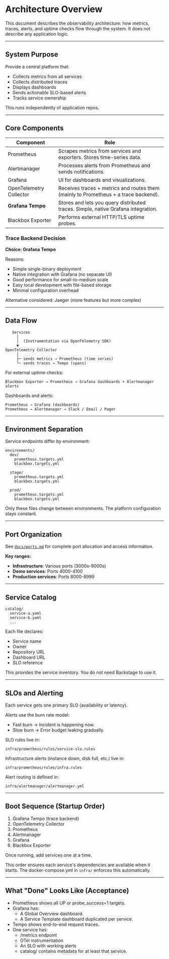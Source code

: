 # Architecture Overview

This document describes the observability architecture: how metrics, traces, alerts, and uptime checks flow through the system.
It does not describe any application logic.

---

## System Purpose

Provide a central platform that:

- Collects metrics from all services
- Collects distributed traces
- Displays dashboards
- Sends actionable SLO-based alerts
- Tracks service ownership

This runs independently of application repos.

---

## Core Components

| Component               | Role                                                                                |
| ----------------------- | ----------------------------------------------------------------------------------- |
| Prometheus              | Scrapes metrics from services and exporters. Stores time-series data.               |
| Alertmanager            | Processes alerts from Prometheus and sends notifications.                           |
| Grafana                 | UI for dashboards and visualizations.                                               |
| OpenTelemetry Collector | Receives traces + metrics and routes them (mainly to Prometheus + a trace backend). |
| **Grafana Tempo**       | Stores and lets you query distributed traces. Simple, native Grafana integration.   |
| Blackbox Exporter       | Performs external HTTP/TLS uptime probes.                                           |

### Trace Backend Decision

**Choice: Grafana Tempo**

Reasons:

- Simple single-binary deployment
- Native integration with Grafana (no separate UI)
- Good performance for small-to-medium scale
- Easy local development with file-based storage
- Minimal configuration overhead

Alternative considered: Jaeger (more features but more complex)

---

## Data Flow

```text
   Services
     │
     │  (Instrumentation via OpenTelemetry SDK)
     ▼
OpenTelemetry Collector
     │
     ├─ sends metrics → Prometheus (time series)
     └─ sends traces → Tempo (spans)
```

For external uptime checks:

```text
Blackbox Exporter → Prometheus → Grafana dashboards + Alertmanager alerts
```

Dashboards and alerts:

```text
Prometheus → Grafana (dashboards)
Prometheus → Alertmanager → Slack / Email / Pager
```

---

## Environment Separation

Service endpoints differ by environment:

```text
environments/
  dev/
    prometheus.targets.yml
    blackbox.targets.yml

  stage/
    prometheus.targets.yml
    blackbox.targets.yml

  prod/
    prometheus.targets.yml
    blackbox.targets.yml
```

Only these files change between environments.
The platform configuration stays constant.

---

## Port Organization

See [`docs/ports.md`](ports.md) for complete port allocation and access information.

**Key ranges:**
- **Infrastructure**: Various ports (3000s-9000s)
- **Demo services**: Ports 4000-4100
- **Production services**: Ports 8000-8999

---

## Service Catalog

```text
catalog/
  service-a.yaml
  service-b.yaml
  ...
```

Each file declares:

- Service name
- Owner
- Repository URL
- Dashboard URL
- SLO reference

This provides the service inventory.
You do not need Backstage to use it.

---

## SLOs and Alerting

Each service gets one primary SLO (availability or latency).

Alerts use the burn rate model:

- Fast burn → Incident is happening now.
- Slow burn → Error budget leaking gradually.

SLO rules live in:

```text
infra/prometheus/rules/service-slo.rules
```

Infrastructure alerts (instance down, disk full, etc.) live in:

```text
infra/prometheus/rules/infra.rules
```

Alert routing is defined in:

```text
infra/alertmanager/alertmanager.yml
```

---

## Boot Sequence (Startup Order)

1. Grafana Tempo (trace backend)
2. OpenTelemetry Collector
3. Prometheus
4. Alertmanager
5. Grafana
6. Blackbox Exporter

Once running, add services one at a time.

This order ensures each service's dependencies are available when it starts.
The docker-compose.yml in `infra/` enforces this automatically.

---

## What "Done" Looks Like (Acceptance)

- Prometheus shows all UP or probe_success=1 targets.
- Grafana has:
  - A Global Overview dashboard.
  - A Service Template dashboard duplicated per service.
- Tempo shows end-to-end request traces.
- One service has:
  - /metrics endpoint
  - OTel instrumentation
  - An SLO with working alerts
  - catalog/ contains metadata for at least that service.
